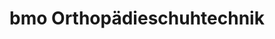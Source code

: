 ---
title: "bmo Orthopädieschuhtechnik"
url: /wermelskirchen/bmo-orthopaedieschuhtechnik/
shop: Schuhe
---